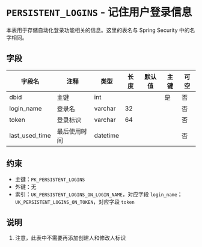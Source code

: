 # `PERSISTENT_LOGINS` - 记住用户登录信息

本表用于存储自动化登录功能相关的信息。这里的表名与 Spring Security 中的名字相同。

## 字段

| 字段名         | 注释         | 类型     | 长度 | 默认值 | 主键 | 可空 |
| -------------- | ------------ | -------- | ---- | ------ | ---- | ---- |
| dbid           | 主键         | int      |      |        | 是   | 否   |
| login_name     | 登录名       | varchar  | 32   |        |      | 否   |
| token          | 登录标识     | varchar  | 64   |        |      | 否   |
| last_used_time | 最后使用时间 | datetime |      |        |      | 否   |

## 约束

* 主键：`PK_PERSISTENT_LOGINS`
* 外键：无
* 索引：`UK_PERSISTENT_LOGINS_ON_LOGIN_NAME`，对应字段 `login_name`；`UK_PERSISTENT_LOGINS_ON_TOKEN`，对应字段 `token`

## 说明

1. 注意，此表中不需要再添加创建人和修改人标识
